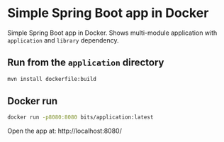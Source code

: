 # Simple Spring Boot app in Docker

Simple Spring Boot app in Docker. Shows multi-module application with `application` and `library` dependency.

## Run from the `application` directory

```bash
mvn install dockerfile:build
```

## Docker run

```bash
docker run -p8080:8080 bits/application:latest
```

Open the app at: http://localhost:8080/
